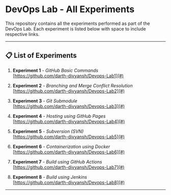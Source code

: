 # DevOps Lab - All Experiments

This repository contains all the experiments performed as part of the DevOps Lab. Each experiment is listed below with space to include respective links.

---

## 📋 List of Experiments

1. **Experiment 1** - *GitHub Basic Commands*  
   [https://github.com/darth-divyansh/Devops-Lab1](#)

2. **Experiment 2** - *Branching and Merge Conflict Resolution*  
   [https://github.com/darth-divyansh/Devops-Lab2](#)

3. **Experiment 3** - *Git Submodule*  
   [https://github.com/darth-divyansh/Devops-Lab3](#)

4. **Experiment 4** - *Hosting using GitHub Pages*  
   [https://github.com/darth-divyansh/Devops-Lab4](#)

5. **Experiment 5** - *Subversion (SVN)*  
   [https://github.com/darth-divyansh/Devops-Lab5](#)

6. **Experiment 6** - *Containerization using Docker*  
   [https://github.com/darth-divyansh/Devops-Lab6](#)

7. **Experiment 7** - *Build using GitHub Actions*  
   [https://github.com/darth-divyansh/Devops-Lab7](#)

8. **Experiment 8** - *Build using Jenkins*  
   [https://github.com/darth-divyansh/Devops-Lab8](#)

---

